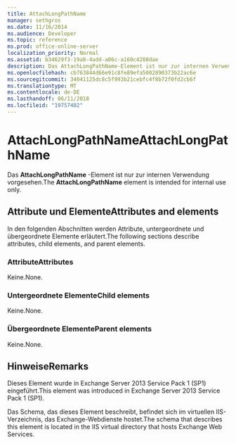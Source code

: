 ```yaml
---
title: AttachLongPathName
manager: sethgros
ms.date: 11/16/2014
ms.audience: Developer
ms.topic: reference
ms.prod: office-online-server
localization_priority: Normal
ms.assetid: b34629f3-19a8-4add-a06c-a160c4288dae
description: Das AttachLongPathName-Element ist nur zur internen Verwendung vorgesehen.
ms.openlocfilehash: cb763844d66e91c8fe89efa5002890373b22ac6e
ms.sourcegitcommit: 34041125dc8c5f993b21cebfc4f8b72f0fd2cb6f
ms.translationtype: MT
ms.contentlocale: de-DE
ms.lasthandoff: 06/11/2018
ms.locfileid: "19757402"
---
```

# <a name="attachlongpathname"></a><span data-ttu-id="8b697-103">AttachLongPathName</span><span class="sxs-lookup"><span data-stu-id="8b697-103">AttachLongPathName</span></span>

<span data-ttu-id="8b697-104">Das **AttachLongPathName** -Element ist nur zur internen Verwendung vorgesehen.</span><span class="sxs-lookup"><span data-stu-id="8b697-104">The **AttachLongPathName** element is intended for internal use only.</span></span> 

## <a name="attributes-and-elements"></a><span data-ttu-id="8b697-105">Attribute und Elemente</span><span class="sxs-lookup"><span data-stu-id="8b697-105">Attributes and elements</span></span>

<span data-ttu-id="8b697-106">In den folgenden Abschnitten werden Attribute, untergeordnete und übergeordnete Elemente erläutert.</span><span class="sxs-lookup"><span data-stu-id="8b697-106">The following sections describe attributes, child elements, and parent elements.</span></span>
  
### <a name="attributes"></a><span data-ttu-id="8b697-107">Attribute</span><span class="sxs-lookup"><span data-stu-id="8b697-107">Attributes</span></span>

<span data-ttu-id="8b697-108">Keine.</span><span class="sxs-lookup"><span data-stu-id="8b697-108">None.</span></span>
  
### <a name="child-elements"></a><span data-ttu-id="8b697-109">Untergeordnete Elemente</span><span class="sxs-lookup"><span data-stu-id="8b697-109">Child elements</span></span>

<span data-ttu-id="8b697-110">Keine.</span><span class="sxs-lookup"><span data-stu-id="8b697-110">None.</span></span>
  
### <a name="parent-elements"></a><span data-ttu-id="8b697-111">Übergeordnete Elemente</span><span class="sxs-lookup"><span data-stu-id="8b697-111">Parent elements</span></span>

<span data-ttu-id="8b697-112">Keine.</span><span class="sxs-lookup"><span data-stu-id="8b697-112">None.</span></span>
  
## <a name="remarks"></a><span data-ttu-id="8b697-113">Hinweise</span><span class="sxs-lookup"><span data-stu-id="8b697-113">Remarks</span></span>

<span data-ttu-id="8b697-114">Dieses Element wurde in Exchange Server 2013 Service Pack 1 (SP1) eingeführt.</span><span class="sxs-lookup"><span data-stu-id="8b697-114">This element was introduced in Exchange Server 2013 Service Pack 1 (SP1).</span></span>
  
<span data-ttu-id="8b697-115">Das Schema, das dieses Element beschreibt, befindet sich im virtuellen IIS-Verzeichnis, das Exchange-Webdienste hostet.</span><span class="sxs-lookup"><span data-stu-id="8b697-115">The schema that describes this element is located in the IIS virtual directory that hosts Exchange Web Services.</span></span>
  

